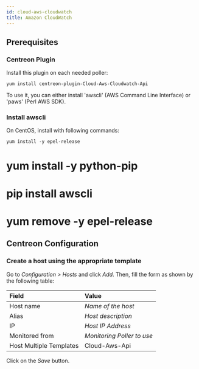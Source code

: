 ```yaml
---
id: cloud-aws-cloudwatch
title: Amazon CloudWatch
---
```


## Prerequisites

### Centreon Plugin

Install this plugin on each needed poller:

``` shell
yum install centreon-plugin-Cloud-Aws-Cloudwatch-Api
```

To use it, you can either install 'awscli' (AWS Command Line Interface) or
'paws' (Perl AWS SDK).

### Install awscli

On CentOS, install with following commands:

``` shell
yum install -y epel-release
```
# yum install -y python-pip
# pip install awscli
# yum remove -y epel-release

## Centreon Configuration

### Create a host using the appropriate template

Go to *Configuration \> Hosts* and click *Add*. Then, fill the form as shown by
the following table:

| Field                                | Value                      |
| :----------------------------------- | :------------------------- |
| Host name                            | *Name of the host*         |
| Alias                                | *Host description*         |
| IP                                   | *Host IP Address*          |
| Monitored from                       | *Monitoring Poller to use* |
| Host Multiple Templates              | Cloud-Aws-Api              |

Click on the *Save* button.
